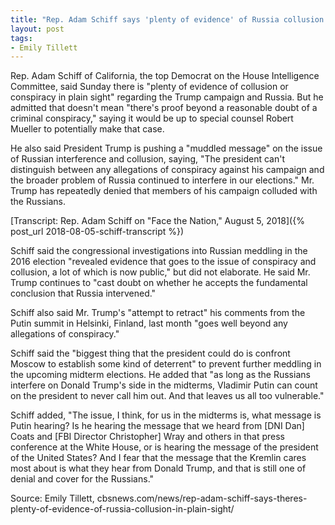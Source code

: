 ```yaml
---
title: "Rep. Adam Schiff says 'plenty of evidence' of Russia collusion hiding 'in plain sight'"
layout: post
tags:
- Emily Tillett
---
```


Rep. Adam Schiff of California, the top Democrat on the House Intelligence Committee, said Sunday there is "plenty of evidence of collusion or conspiracy in plain sight" regarding the Trump campaign and Russia. But he admitted that doesn't mean "there's proof beyond a reasonable doubt of a criminal conspiracy," saying it would be up to special counsel Robert Mueller to potentially make that case.

He also said President Trump is pushing a "muddled message" on the issue of Russian interference and collusion, saying, "The president can't distinguish between any allegations of conspiracy against his campaign and the broader problem of Russia continued to interfere in our elections." Mr. Trump has repeatedly denied that members of his campaign colluded with the Russians.

[Transcript: Rep. Adam Schiff on "Face the Nation," August 5, 2018]({% post_url 2018-08-05-schiff-transcript %})

Schiff said the congressional investigations into Russian meddling in the 2016 election "revealed evidence that goes to the issue of conspiracy and collusion, a lot of which is now public," but did not elaborate. He said Mr. Trump continues to "cast doubt on whether he accepts the fundamental conclusion that Russia intervened."

Schiff also said Mr. Trump's "attempt to retract" his comments from the Putin summit in Helsinki, Finland, last month "goes well beyond any allegations of conspiracy."

Schiff said the "biggest thing that the president could do is confront Moscow to establish some kind of deterrent" to prevent further meddling in the upcoming midterm elections. He added that "as long as the Russians interfere on Donald Trump's side in the midterms, Vladimir Putin can count on the president to never call him out. And that leaves us all too vulnerable."

Schiff added, "The issue, I think, for us in the midterms is, what message is Putin hearing? Is he hearing the message that we heard from \[DNI Dan\] Coats and \[FBI Director Christopher\] Wray and others in that press conference at the White House, or is hearing the message of the president of the United States? And I fear that the message that the Kremlin cares most about is what they hear from Donald Trump, and that is still one of denial and cover for the Russians."

Source: Emily Tillett, cbsnews.com/news/rep-adam-schiff-says-theres-plenty-of-evidence-of-russia-collusion-in-plain-sight/
